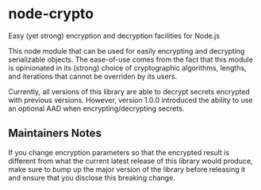 # node-crypto
Easy (yet strong) encryption and decryption facilities for Node.js

This node module that can be used for easily encrypting and decrypting serializable objects. The ease-of-use comes from the fact that this module is opinionated in its (strong) choice of cryptographic algorithms, lengths, and iterations that cannot be overriden by its users.

Currently, all versions of this library are able to decrypt secrets encrypted with previous versions. However, version 1.0.0 introduced the ability to use an optional AAD when encrypting/decrypting secrets.

## Maintainers Notes

If you change encryption parameters so that the encrypted result is different from what the current latest release of this library would produce, make sure to bump up the major version of the library before releasing it and ensure that you disclose this breaking change.
